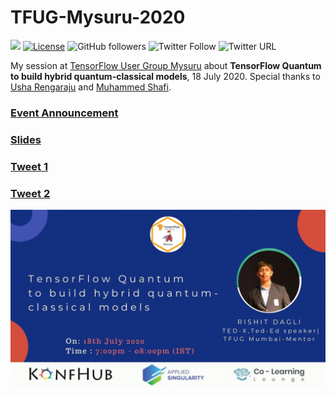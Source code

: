 # TFUG-Mysuru-2020 

[![](https://img.shields.io/badge/Rishit-Dagli-brightgreen.svg?colorB=00ff00)](https://www.rishit.tech)
[![License](https://img.shields.io/badge/License-Apache%202.0-blue.svg)](https://opensource.org/licenses/Apache-2.0)
![GitHub followers](https://img.shields.io/github/followers/Rishit-dagli?style=social)
![Twitter Follow](https://img.shields.io/twitter/follow/rishit_dagli?style=social)
![Twitter URL](https://img.shields.io/twitter/url?style=social&url=https%3A%2F%2Fgithub.com%2FRishit-dagli%2FGDG-Ahmedabad-2020)

My session at [TensorFlow User Group Mysuru](https://www.meetup.com/TFUG-Mysuru/) about **TensorFlow Quantum to build hybrid quantum-classical models**, 18 July 2020. Special
thanks to [Usha Rengaraju](https://twitter.com/urengaraju) and [Muhammed Shafi](https://twitter.com/6991ifahs).

### [Event Announcement](https://www.meetup.com/TFUG-Mysuru/events/271789127/)

### [Slides](http://bit.ly/tfq-slides)

### [Tweet 1](https://twitter.com/URengaraju/status/1283017610062295043)

### [Tweet 2](https://twitter.com/rishit_dagli/status/1283020589414748165)

![](images/rishit-poster.jpeg)
